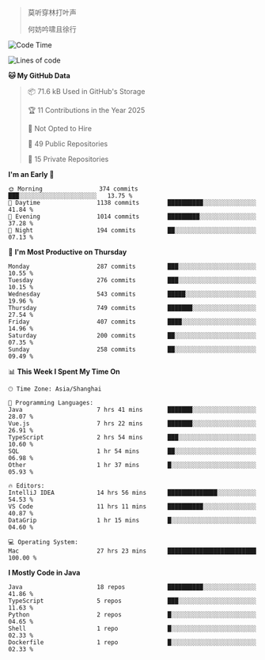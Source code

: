 > 莫听穿林打叶声
> 
> 何妨吟啸且徐行

<!-- ![Github Stats](https://github-readme-stats.vercel.app/api?username=catch6&count_private=true&show_icons=true&theme=gruvbox) -->

<!-- ![Top Langs](https://github-readme-stats.vercel.app/api/top-langs/?username=catch6&layout=compact) -->

<!--START_SECTION:waka-->
![Code Time](http://img.shields.io/badge/Code%20Time-1%2C998%20hrs%201%20min-blue)

![Lines of code](https://img.shields.io/badge/From%20Hello%20World%20I%27ve%20Written-9.4%20million%20lines%20of%20code-blue)

**🐱 My GitHub Data** 

> 📦 71.6 kB Used in GitHub's Storage 
 > 
> 🏆 11 Contributions in the Year 2025
 > 
> 🚫 Not Opted to Hire
 > 
> 📜 49 Public Repositories 
 > 
> 🔑 15 Private Repositories 
 > 
**I'm an Early 🐤** 

```text
🌞 Morning                374 commits         ███░░░░░░░░░░░░░░░░░░░░░░   13.75 % 
🌆 Daytime                1138 commits        ██████████░░░░░░░░░░░░░░░   41.84 % 
🌃 Evening                1014 commits        █████████░░░░░░░░░░░░░░░░   37.28 % 
🌙 Night                  194 commits         ██░░░░░░░░░░░░░░░░░░░░░░░   07.13 % 
```
📅 **I'm Most Productive on Thursday** 

```text
Monday                   287 commits         ███░░░░░░░░░░░░░░░░░░░░░░   10.55 % 
Tuesday                  276 commits         ███░░░░░░░░░░░░░░░░░░░░░░   10.15 % 
Wednesday                543 commits         █████░░░░░░░░░░░░░░░░░░░░   19.96 % 
Thursday                 749 commits         ███████░░░░░░░░░░░░░░░░░░   27.54 % 
Friday                   407 commits         ████░░░░░░░░░░░░░░░░░░░░░   14.96 % 
Saturday                 200 commits         ██░░░░░░░░░░░░░░░░░░░░░░░   07.35 % 
Sunday                   258 commits         ██░░░░░░░░░░░░░░░░░░░░░░░   09.49 % 
```


📊 **This Week I Spent My Time On** 

```text
🕑︎ Time Zone: Asia/Shanghai

💬 Programming Languages: 
Java                     7 hrs 41 mins       ███████░░░░░░░░░░░░░░░░░░   28.07 % 
Vue.js                   7 hrs 22 mins       ███████░░░░░░░░░░░░░░░░░░   26.91 % 
TypeScript               2 hrs 54 mins       ███░░░░░░░░░░░░░░░░░░░░░░   10.60 % 
SQL                      1 hr 54 mins        ██░░░░░░░░░░░░░░░░░░░░░░░   06.98 % 
Other                    1 hr 37 mins        █░░░░░░░░░░░░░░░░░░░░░░░░   05.93 % 

🔥 Editors: 
IntelliJ IDEA            14 hrs 56 mins      ██████████████░░░░░░░░░░░   54.53 % 
VS Code                  11 hrs 11 mins      ██████████░░░░░░░░░░░░░░░   40.87 % 
DataGrip                 1 hr 15 mins        █░░░░░░░░░░░░░░░░░░░░░░░░   04.60 % 

💻 Operating System: 
Mac                      27 hrs 23 mins      █████████████████████████   100.00 % 
```

**I Mostly Code in Java** 

```text
Java                     18 repos            ██████████░░░░░░░░░░░░░░░   41.86 % 
TypeScript               5 repos             ███░░░░░░░░░░░░░░░░░░░░░░   11.63 % 
Python                   2 repos             █░░░░░░░░░░░░░░░░░░░░░░░░   04.65 % 
Shell                    1 repo              █░░░░░░░░░░░░░░░░░░░░░░░░   02.33 % 
Dockerfile               1 repo              █░░░░░░░░░░░░░░░░░░░░░░░░   02.33 % 
```




<!--END_SECTION:waka-->
